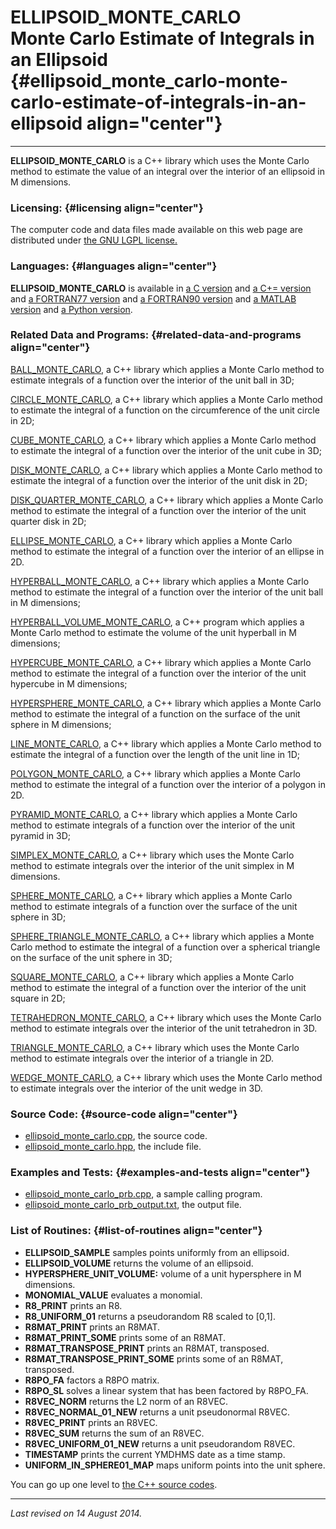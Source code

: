 ELLIPSOID\_MONTE\_CARLO\
Monte Carlo Estimate of Integrals in an Ellipsoid {#ellipsoid_monte_carlo-monte-carlo-estimate-of-integrals-in-an-ellipsoid align="center"}
=================================================

------------------------------------------------------------------------

**ELLIPSOID\_MONTE\_CARLO** is a C++ library which uses the Monte Carlo
method to estimate the value of an integral over the interior of an
ellipsoid in M dimensions.

### Licensing: {#licensing align="center"}

The computer code and data files made available on this web page are
distributed under [the GNU LGPL license.](../../txt/gnu_lgpl.txt)

### Languages: {#languages align="center"}

**ELLIPSOID\_MONTE\_CARLO** is available in [a C
version](../../c_src/ellipsoid_monte_carlo/ellipsoid_monte_carlo.html)
and [a C+=
version](../../cpp_src/ellipsoid_monte_carlo/ellipsoid_monte_carlo.html)
and [a FORTRAN77
version](../../f77_src/ellipsoid_monte_carlo/ellipsoid_monte_carlo.html)
and [a FORTRAN90
version](../../f_src/ellipsoid_monte_carlo/ellipsoid_monte_carlo.html)
and [a MATLAB
version](../../m_src/ellipsoid_monte_carlo/ellipsoid_monte_carlo.html)
and [a Python
version](../../py_src/ellipsoid_monte_carlo/ellipsoid_monte_carlo.html).

### Related Data and Programs: {#related-data-and-programs align="center"}

[BALL\_MONTE\_CARLO](../../cpp_src/ball_monte_carlo/ball_monte_carlo.html),
a C++ library which applies a Monte Carlo method to estimate integrals
of a function over the interior of the unit ball in 3D;

[CIRCLE\_MONTE\_CARLO](../../cpp_src/circle_monte_carlo/circle_monte_carlo.html),
a C++ library which applies a Monte Carlo method to estimate the
integral of a function on the circumference of the unit circle in 2D;

[CUBE\_MONTE\_CARLO](../../cpp_src/cube_monte_carlo/cube_monte_carlo.html),
a C++ library which applies a Monte Carlo method to estimate the
integral of a function over the interior of the unit cube in 3D;

[DISK\_MONTE\_CARLO](../../cpp_src/disk_monte_carlo/disk_monte_carlo.html),
a C++ library which applies a Monte Carlo method to estimate the
integral of a function over the interior of the unit disk in 2D;

[DISK\_QUARTER\_MONTE\_CARLO](../../cpp_src/disk_quarter_monte_carlo/disk_quarter_monte_carlo.html),
a C++ library which applies a Monte Carlo method to estimate the
integral of a function over the interior of the unit quarter disk in 2D;

[ELLIPSE\_MONTE\_CARLO](../../cpp_src/ellipse_monte_carlo/ellipse_monte_carlo.html),
a C++ library which applies a Monte Carlo method to estimate the
integral of a function over the interior of an ellipse in 2D.

[HYPERBALL\_MONTE\_CARLO](../../cpp_src/hyperball_monte_carlo/hyperball_monte_carlo.html),
a C++ library which applies a Monte Carlo method to estimate the
integral of a function over the interior of the unit ball in M
dimensions;

[HYPERBALL\_VOLUME\_MONTE\_CARLO](../../cpp_src/hyperball_volume_monte_carlo/hyperball_volume_monte_carlo.html),
a C++ program which applies a Monte Carlo method to estimate the volume
of the unit hyperball in M dimensions;

[HYPERCUBE\_MONTE\_CARLO](../../cpp_src/hypercube_monte_carlo/hypercube_monte_carlo.html),
a C++ library which applies a Monte Carlo method to estimate the
integral of a function over the interior of the unit hypercube in M
dimensions;

[HYPERSPHERE\_MONTE\_CARLO](../../cpp_src/hypersphere_monte_carlo/hypersphere_monte_carlo.html),
a C++ library which applies a Monte Carlo method to estimate the
integral of a function on the surface of the unit sphere in M
dimensions;

[LINE\_MONTE\_CARLO](../../cpp_src/line_monte_carlo/line_monte_carlo.html),
a C++ library which applies a Monte Carlo method to estimate the
integral of a function over the length of the unit line in 1D;

[POLYGON\_MONTE\_CARLO](../../cpp_src/polygon_monte_carlo/polygon_monte_carlo.html),
a C++ library which applies a Monte Carlo method to estimate the
integral of a function over the interior of a polygon in 2D.

[PYRAMID\_MONTE\_CARLO](../../cpp_src/pyramid_monte_carlo/pyramid_monte_carlo.html),
a C++ library which applies a Monte Carlo method to estimate integrals
of a function over the interior of the unit pyramid in 3D;

[SIMPLEX\_MONTE\_CARLO](../../cpp_src/simplex_monte_carlo/simplex_monte_carlo.html),
a C++ library which uses the Monte Carlo method to estimate integrals
over the interior of the unit simplex in M dimensions.

[SPHERE\_MONTE\_CARLO](../../cpp_src/sphere_monte_carlo/sphere_monte_carlo.html),
a C++ library which applies a Monte Carlo method to estimate integrals
of a function over the surface of the unit sphere in 3D;

[SPHERE\_TRIANGLE\_MONTE\_CARLO](../../cpp_src/sphere_triangle_monte_carlo/sphere_triangle_monte_carlo.html),
a C++ library which applies a Monte Carlo method to estimate the
integral of a function over a spherical triangle on the surface of the
unit sphere in 3D;

[SQUARE\_MONTE\_CARLO](../../cpp_src/square_monte_carlo/square_monte_carlo.html),
a C++ library which applies a Monte Carlo method to estimate the
integral of a function over the interior of the unit square in 2D;

[TETRAHEDRON\_MONTE\_CARLO](../../cpp_src/tetrahedron_monte_carlo/tetrahedron_monte_carlo.html),
a C++ library which uses the Monte Carlo method to estimate integrals
over the interior of the unit tetrahedron in 3D.

[TRIANGLE\_MONTE\_CARLO](../../cpp_src/triangle_monte_carlo/triangle_monte_carlo.html),
a C++ library which uses the Monte Carlo method to estimate integrals
over the interior of a triangle in 2D.

[WEDGE\_MONTE\_CARLO](../../cpp_src/wedge_monte_carlo/wedge_monte_carlo.html),
a C++ library which uses the Monte Carlo method to estimate integrals
over the interior of the unit wedge in 3D.

### Source Code: {#source-code align="center"}

-   [ellipsoid\_monte\_carlo.cpp](ellipsoid_monte_carlo.cpp), the source
    code.
-   [ellipsoid\_monte\_carlo.hpp](ellipsoid_monte_carlo.hpp), the
    include file.

### Examples and Tests: {#examples-and-tests align="center"}

-   [ellipsoid\_monte\_carlo\_prb.cpp](ellipsoid_monte_carlo_prb.cpp), a
    sample calling program.
-   [ellipsoid\_monte\_carlo\_prb\_output.txt](ellipsoid_monte_carlo_prb_output.txt),
    the output file.

### List of Routines: {#list-of-routines align="center"}

-   **ELLIPSOID\_SAMPLE** samples points uniformly from an ellipsoid.
-   **ELLIPSOID\_VOLUME** returns the volume of an ellipsoid.
-   **HYPERSPHERE\_UNIT\_VOLUME:** volume of a unit hypersphere in M
    dimensions.
-   **MONOMIAL\_VALUE** evaluates a monomial.
-   **R8\_PRINT** prints an R8.
-   **R8\_UNIFORM\_01** returns a pseudorandom R8 scaled to \[0,1\].
-   **R8MAT\_PRINT** prints an R8MAT.
-   **R8MAT\_PRINT\_SOME** prints some of an R8MAT.
-   **R8MAT\_TRANSPOSE\_PRINT** prints an R8MAT, transposed.
-   **R8MAT\_TRANSPOSE\_PRINT\_SOME** prints some of an R8MAT,
    transposed.
-   **R8PO\_FA** factors a R8PO matrix.
-   **R8PO\_SL** solves a linear system that has been factored by
    R8PO\_FA.
-   **R8VEC\_NORM** returns the L2 norm of an R8VEC.
-   **R8VEC\_NORMAL\_01\_NEW** returns a unit pseudonormal R8VEC.
-   **R8VEC\_PRINT** prints an R8VEC.
-   **R8VEC\_SUM** returns the sum of an R8VEC.
-   **R8VEC\_UNIFORM\_01\_NEW** returns a unit pseudorandom R8VEC.
-   **TIMESTAMP** prints the current YMDHMS date as a time stamp.
-   **UNIFORM\_IN\_SPHERE01\_MAP** maps uniform points into the unit
    sphere.

You can go up one level to [the C++ source codes](../cpp_src.html).

------------------------------------------------------------------------

*Last revised on 14 August 2014.*
